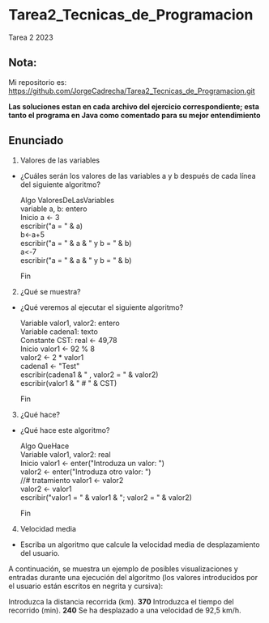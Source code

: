 # Tarea2_Tecnicas_de_Programacion
Tarea 2 2023

## Nota:
Mi repositorio es: https://github.com/JorgeCadrecha/Tarea2_Tecnicas_de_Programacion.git

**Las soluciones estan en cada archivo del ejercicio correspondiente; esta tanto el programa en Java como comentado para su mejor entendimiento**

## Enunciado
1. Valores de las variables
* ¿Cuáles serán los valores de las variables a y b después de cada línea del siguiente algoritmo?

  Algo ValoresDeLasVariables  
    variable a, b: entero  
  Inicio 
     a <- 3  
    escribir("a = " & a)  
    b<-a+5  
    escribir("a = " & a & " y b = " & b)  
    a<-7  
    escribir("a = " & a & " y b = " & b)  
    
  Fin 
  
2. ¿Qué se muestra?
 * ¿Qué veremos al ejecutar el siguiente algoritmo?
 
    Variable valor1, valor2: entero  
    Variable cadena1: texto  
    Constante CST: real <- 49,78  
    Inicio
      valor1 <- 92 % 8  
      valor2 <- 2 * valor1  
      cadena1 <- "Test"  
      escribir(cadena1 & " , valor2 = " & valor2)  
      escribir(valor1 & " # " & CST)
      
    Fin 

3. ¿Qué hace?
* ¿Qué hace este algoritmo?

    Algo QueHace   
    Variable valor1, valor2: real  
    Inicio 
      valor1 <- enter("Introduza un valor: ")  
      valor2 <- enter("Introduza otro valor: ")  
      //# tratamiento
      valor1 <- valor2  
      valor2 <- valor1  
      escribir("valor1 = " & valor1 & "; valor2 = " & valor2)
      
    Fin 

4. Velocidad media
* Escriba un algoritmo que calcule la velocidad media de desplazamiento del usuario.
 
A continuación, se muestra un ejemplo de posibles visualizaciones y entradas durante una ejecución del algoritmo (los valores introducidos por el usuario están escritos en negrita y cursiva):

   
   Introduzca la distancia recorrida (km).
    **370**
    Introduzca el tiempo del recorrido (min).
    **240**
    Se ha desplazado a una velocidad de 92,5 km/h.
